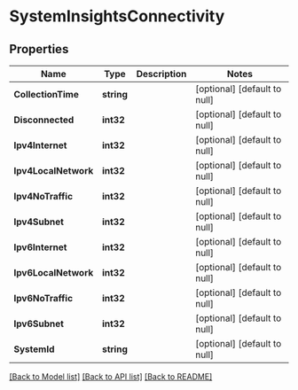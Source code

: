 # SystemInsightsConnectivity

## Properties
Name | Type | Description | Notes
------------ | ------------- | ------------- | -------------
**CollectionTime** | **string** |  | [optional] [default to null]
**Disconnected** | **int32** |  | [optional] [default to null]
**Ipv4Internet** | **int32** |  | [optional] [default to null]
**Ipv4LocalNetwork** | **int32** |  | [optional] [default to null]
**Ipv4NoTraffic** | **int32** |  | [optional] [default to null]
**Ipv4Subnet** | **int32** |  | [optional] [default to null]
**Ipv6Internet** | **int32** |  | [optional] [default to null]
**Ipv6LocalNetwork** | **int32** |  | [optional] [default to null]
**Ipv6NoTraffic** | **int32** |  | [optional] [default to null]
**Ipv6Subnet** | **int32** |  | [optional] [default to null]
**SystemId** | **string** |  | [optional] [default to null]

[[Back to Model list]](../README.md#documentation-for-models) [[Back to API list]](../README.md#documentation-for-api-endpoints) [[Back to README]](../README.md)


